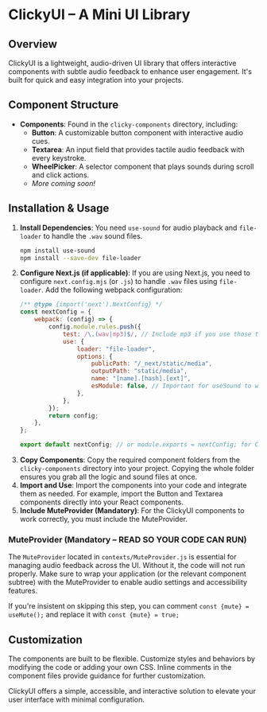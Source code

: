 # ClickyUI – A Mini UI Library

## Overview
ClickyUI is a lightweight, audio-driven UI library that offers interactive components with subtle audio feedback to enhance user engagement. It's built for quick and easy integration into your projects.

## Component Structure
- **Components**: Found in the `clicky-components` directory, including:
  - **Button**: A customizable button component with interactive audio cues.
  - **Textarea**: An input field that provides tactile audio feedback with every keystroke.
  - **WheelPicker**: A selector component that plays sounds during scroll and click actions.
  - *More coming soon!*

## Installation & Usage
1.  **Install Dependencies**: You need `use-sound` for audio playback and `file-loader` to handle the `.wav` sound files.
    ```bash
    npm install use-sound
    npm install --save-dev file-loader
    ```
2.  **Configure Next.js (if applicable)**: If you are using Next.js, you need to configure `next.config.mjs` (or `.js`) to handle `.wav` files using `file-loader`. Add the following webpack configuration:
    ```javascript
    /** @type {import('next').NextConfig} */
    const nextConfig = {
        webpack: (config) => {
            config.module.rules.push({
                test: /\.(wav|mp3)$/, // Include mp3 if you use those too
                use: {
                    loader: "file-loader",
                    options: {
                        publicPath: "/_next/static/media",
                        outputPath: "static/media",
                        name: "[name].[hash].[ext]",
                        esModule: false, // Important for useSound to work correctly
                    },
                },
            });
            return config;
        },
    };

    export default nextConfig; // or module.exports = nextConfig; for CJS
    ```
3.  **Copy Components**: Copy the required component folders from the `clicky-components` directory into your project. Copying the whole folder ensures you grab all the logic and sound files at once.
4.  **Import and Use**: Import the components into your code and integrate them as needed. For example, import the Button and Textarea components directly into your React components.
5.  **Include MuteProvider (Mandatory)**: For the ClickyUI components to work correctly, you must include the MuteProvider.


### MuteProvider (Mandatory – READ SO YOUR CODE CAN RUN)
The `MuteProvider` located in `contexts/MuteProvider.js` is essential for managing audio feedback across the UI. Without it, the code will not run properly. Make sure to wrap your application (or the relevant component subtree) with the MuteProvider to enable audio settings and accessibility features.

If you're insistent on skipping this step, you can comment `const {mute} = useMute();` and replace it with `const {mute} = true;` 

## Customization
The components are built to be flexible. Customize styles and behaviors by modifying the code or adding your own CSS. Inline comments in the component files provide guidance for further customization.

ClickyUI offers a simple, accessible, and interactive solution to elevate your user interface with minimal configuration.
